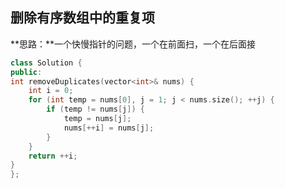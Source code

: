 ## 删除有序数组中的重复项

**思路：**一个快慢指针的问题，一个在前面扫，一个在后面接

```cpp
class Solution {
public:
int removeDuplicates(vector<int>& nums) {
    int i = 0;
    for (int temp = nums[0], j = 1; j < nums.size(); ++j) {
        if (temp != nums[j]) {
            temp = nums[j];
            nums[++i] = nums[j];
        }
    }
    return ++i;
}
};
```



